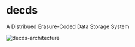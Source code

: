 # decds
A Distribued Erasure-Coded Data Storage System

![decds-architecture](./decds-architecture.png)
